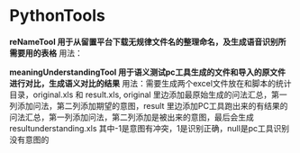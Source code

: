 # PythonTools
**reNameTool 用于从留置平台下载无规律文件名的整理命名，及生成语音识别所需要用的表格**
  用法：
  
**meaningUnderstandingTool 用于语义测试pc工具生成的文件和导入的原文件进行对比，生成语义对比的结果**
  用法：需要生成两个excel文件放在和脚本的统计目录，original.xls 和 result.xls, original 里边添加最原始生成的问法汇总，第一列添加问法，第二列添加期望的意图，result 里边添加PC工具跑出来的有结果的问法汇总，第一列添加问法，第二列添加是被出来的意图，最后会生成resultunderstanding.xls 其中-1是意图有冲突，1是识别正确，null是pc工具识别没有意图的
